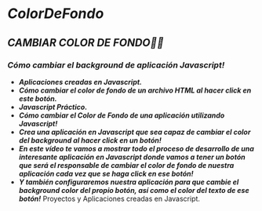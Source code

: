 # **_ColorDeFondo_**

## **_CAMBIAR COLOR DE FONDO🧑‍💻_**

### **_Cómo cambiar el background de aplicación Javascript!_**

- **_Aplicaciones creadas en Javascript._**
- **_Cómo cambiar el color de fondo de un archivo HTML al hacer click en este botón._**
- **_Javascript Práctico._**
- **_Cómo cambiar el Color de Fondo de una aplicación utilizando Javascript!_**
- **_Crea una aplicación en Javascript que sea capaz de cambiar el color del background al hacer click en un botón!_**
- **_En este vídeo te vamos a mostrar todo el proceso de desarrollo de una interesante aplicación en Javascript donde vamos a tener un botón que será el responsable de cambiar el color de fondo de nuestra aplicación cada vez que se haga click en ese botón!_**
- **_Y también configuraremos nuestra aplicación para que cambie el background color del propio botón, así como el color del texto de ese botón!_**
Proyectos y Aplicaciones creadas en Javascript.
